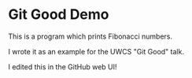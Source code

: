 # Git Good Demo

This is a program which prints Fibonacci numbers.

I wrote it as an example for the UWCS "Git Good" talk.

I edited this in the GitHub web UI!
